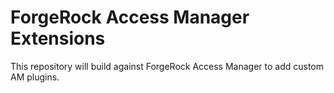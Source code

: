 # ForgeRock Access Manager Extensions

This repository will build against ForgeRock Access Manager to add custom AM plugins.